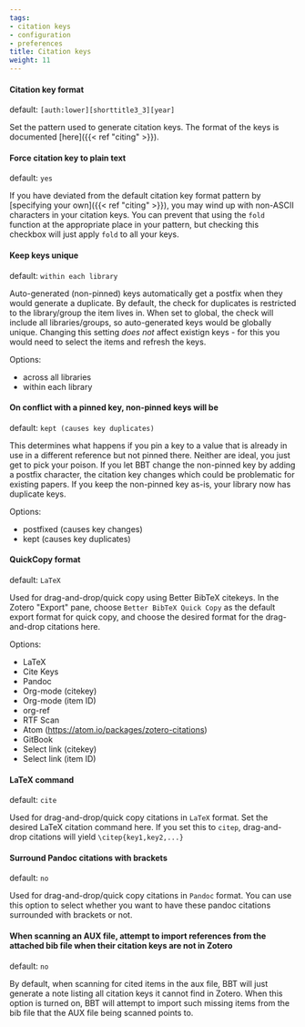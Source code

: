 ```yaml
---
tags:
- citation keys
- configuration
- preferences
title: Citation keys
weight: 11
---
```


#### Citation key format

default: `​[auth:lower][shorttitle3_3][year]`

Set the pattern used to generate citation keys. The format of the keys is documented [here]({{< ref "citing" >}}).

#### Force citation key to plain text

default: `yes`

If you have deviated from the default citation key format pattern by [specifying your own]({{< ref "citing" >}}), you may
wind up with non-ASCII characters in your citation keys. You can prevent that using the `fold` function at the
appropriate place in your pattern, but checking this checkbox will just apply `fold` to all your keys.

#### Keep keys unique

default: `within each library`

Auto-generated (non-pinned) keys automatically get a postfix when they would generate a duplicate. By default, the check for duplicates is restricted to the library/group the item lives in. When set to global, the check will include all libraries/groups, so auto-generated keys would be globally unique. Changing this setting *does not* affect existign keys - for this you would need to select the items and refresh the keys.

Options:

* across all libraries
* within each library

#### On conflict with a pinned key, non-pinned keys will be

default: `kept (causes key duplicates)`

This determines what happens if you pin a key to a value that is already in use in a different reference but not pinned there. Neither are ideal, you just get to pick your poison. If you let BBT change the non-pinned key by adding a postfix character, the citation key changes which could be problematic for existing papers. If you keep the non-pinned key as-is, your library now has duplicate keys.

Options:

* postfixed (causes key changes)
* kept (causes key duplicates)

#### QuickCopy format

default: `LaTeX`

Used for drag-and-drop/quick copy using Better BibTeX citekeys. In the Zotero "Export" pane, choose `Better BibTeX Quick Copy` as the default export format for quick copy,
and choose the desired format for the drag-and-drop citations here.

Options:

* LaTeX
* Cite Keys
* Pandoc
* Org-mode (citekey)
* Org-mode (item ID)
* org-ref
* RTF Scan
* Atom (https://atom.io/packages/zotero-citations)
* GitBook
* Select link (citekey)
* Select link (item ID)

#### LaTeX command

default: `cite`

Used for drag-and-drop/quick copy citations in `LaTeX` format. Set the desired LaTeX citation command here. If you set this to `citep`, drag-and-drop citations will yield
`\citep{key1,key2,...}`

#### Surround Pandoc citations with brackets

default: `no`

Used for drag-and-drop/quick copy citations in `Pandoc` format. You can use this option to select whether you want to have these pandoc citations surrounded with brackets or not.

#### When scanning an AUX file, attempt to import references from the attached bib file when their citation keys are not in Zotero

default: `no`

By default, when scanning for cited items in the aux file, BBT will just generate a note listing all citation keys it cannot find in Zotero. When this option is turned on, BBT will attempt to import such missing items from the bib file that the AUX file being scanned points to.
